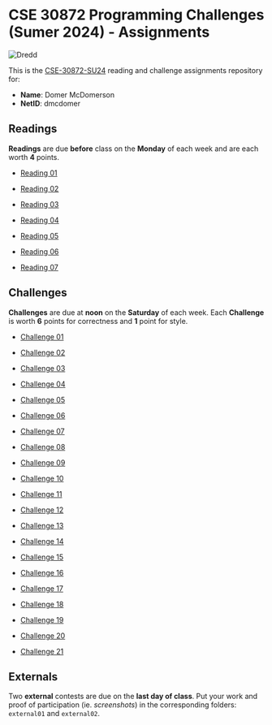 # CSE 30872 Programming Challenges (Sumer 2024) - Assignments

![Dredd](https://github.com/nd-cse-30872-su24/cse-30872-su24-assignments/workflows/Dredd/badge.svg)

This is the [CSE-30872-SU24] reading and challenge assignments repository for:

- **Name**:     Domer McDomerson
- **NetID**:    dmcdomer

[CSE-30872-su24]:   https://www3.nd.edu/~pbui/teaching/cse.30872.su24/

## Readings

**Readings** are due **before** class on the **Monday** of each week and are
each worth **4** points.

- [Reading 01](https://www3.nd.edu/~pbui/teaching/cse.30872.su24/reading01.html)

- [Reading 02](https://www3.nd.edu/~pbui/teaching/cse.30872.su24/reading02.html)

- [Reading 03](https://www3.nd.edu/~pbui/teaching/cse.30872.su24/reading03.html)

- [Reading 04](https://www3.nd.edu/~pbui/teaching/cse.30872.su24/reading04.html)

- [Reading 05](https://www3.nd.edu/~pbui/teaching/cse.30872.su24/reading05.html)

- [Reading 06](https://www3.nd.edu/~pbui/teaching/cse.30872.su24/reading06.html)

- [Reading 07](https://www3.nd.edu/~pbui/teaching/cse.30872.su24/reading07.html)

## Challenges

**Challenges** are due at **noon** on the **Saturday** of each week.  Each
**Challenge** is worth **6** points for correctness and **1** point for style.

- [Challenge 01](https://www3.nd.edu/~pbui/teaching/cse.30872.su24/challenge01.html)

- [Challenge 02](https://www3.nd.edu/~pbui/teaching/cse.30872.su24/challenge02.html)

- [Challenge 03](https://www3.nd.edu/~pbui/teaching/cse.30872.su24/challenge03.html)

- [Challenge 04](https://www3.nd.edu/~pbui/teaching/cse.30872.su24/challenge04.html)

- [Challenge 05](https://www3.nd.edu/~pbui/teaching/cse.30872.su24/challenge05.html)

- [Challenge 06](https://www3.nd.edu/~pbui/teaching/cse.30872.su24/challenge06.html)

- [Challenge 07](https://www3.nd.edu/~pbui/teaching/cse.30872.su24/challenge07.html)

- [Challenge 08](https://www3.nd.edu/~pbui/teaching/cse.30872.su24/challenge08.html)

- [Challenge 09](https://www3.nd.edu/~pbui/teaching/cse.30872.su24/challenge09.html)

- [Challenge 10](https://www3.nd.edu/~pbui/teaching/cse.30872.su24/challenge10.html)

- [Challenge 11](https://www3.nd.edu/~pbui/teaching/cse.30872.su24/challenge11.html)

- [Challenge 12](https://www3.nd.edu/~pbui/teaching/cse.30872.su24/challenge12.html)

- [Challenge 13](https://www3.nd.edu/~pbui/teaching/cse.30872.su24/challenge13.html)

- [Challenge 14](https://www3.nd.edu/~pbui/teaching/cse.30872.su24/challenge14.html)

- [Challenge 15](https://www3.nd.edu/~pbui/teaching/cse.30872.su24/challenge15.html)

- [Challenge 16](https://www3.nd.edu/~pbui/teaching/cse.30872.su24/challenge16.html)

- [Challenge 17](https://www3.nd.edu/~pbui/teaching/cse.30872.su24/challenge17.html)

- [Challenge 18](https://www3.nd.edu/~pbui/teaching/cse.30872.su24/challenge18.html)

- [Challenge 19](https://www3.nd.edu/~pbui/teaching/cse.30872.su24/challenge19.html)

- [Challenge 20](https://www3.nd.edu/~pbui/teaching/cse.30872.su24/challenge20.html)

- [Challenge 21](https://www3.nd.edu/~pbui/teaching/cse.30872.su24/challenge21.html)

## Externals

Two **external** contests are due on the **last day of class**.  Put your work
and proof of participation (ie. *screenshots*) in the corresponding folders:
`external01` and `external02`.
